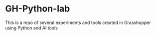 # GH-Python-lab
This is a repo of several experiments and tools created in Grasshopper using Python and AI tools

